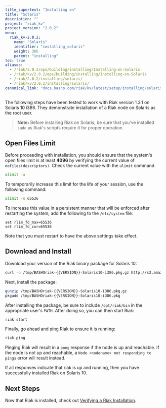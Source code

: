 ```yaml
---
title_supertext: "Installing on"
title: "Solaris"
description: ""
project: "riak_kv"
project_version: "2.0.2"
menu:
  riak_kv-2.0.2:
    name: "Solaris"
    identifier: "installing_solaris"
    weight: 306
    parent: "installing"
toc: true
aliases:
  - /riak/2.0.2/ops/building/installing/Installing-on-Solaris
  - /riak/kv/2.0.2/ops/building/installing/Installing-on-Solaris
  - /riak/2.0.2/installing/solaris/
  - /riak/kv/2.0.2/installing/solaris/
canonical_link: "docs.basho.com/riak/kv/latest/setup/installing/solaris"
---
```




[install verify]: /riak/kv/2.0.2/setup/installing/verify

The following steps have been tested to work with Riak version 1.3.1 on Solaris 10 i386. They demonstrate installation of a Riak node on Solaris as the root user.

> **Note:** Before installing Riak on Solaris, be sure that you've installed `sudo` as Riak's scripts require it for proper operation.

## Open Files Limit

Before proceeding with installation, you should ensure that the system's open files limit is at least **4096** by verifying the current value of `nofiles(descriptors)`. Check the current value with the `ulimit` command:

```bash
ulimit -a
```

To temporarily increase this limit for the life of your session, use the following command:

```bash
ulimit -n 65536
```

To increase this value in a persistent manner that will be enforced after restarting the system, add the following to the `/etc/system` file:

```
set rlim_fd_max=65536
set rlim_fd_cur=65536
```

Note that you must restart to have the above settings take effect.

## Download and Install

Download your version of the Riak binary package for Solaris 10:

```bash
curl -o /tmp/BASHOriak-{{VERSION}}-Solaris10-i386.pkg.gz http://s3.amazonaws.com/downloads.basho.com/riak/{{V.V}}/{{VERSION}}/solaris/10/BASHOriak-{{VERSION}}-Solaris10-x86_64.pkg.gz
```

Next, install the package:

```bash
gunzip /tmp/BASHOriak-{{VERSION}}-Solaris10-i386.pkg.gz
pkgadd /tmp/BASHOriak-{{VERSION}}-Solaris10-i386.pkg
```

After installing the package, be sure to include `/opt/riak/bin` in the
appropriate user's `PATH`. After doing so, you can then start Riak:

```bash
riak start
```

Finally, go ahead and ping Riak to ensure it is running:

```bash
riak ping
```

Pinging Riak will result in a `pong` response if the node is up and reachable. If the node is not up and reachable, a `Node <nodename> not responding to pings` error will result instead.

If all responses indicate that riak is up and running, then you have successfully installed Riak on Solaris 10.

## Next Steps

Now that Riak is installed, check out [Verifying a Riak Installation][install verify].
